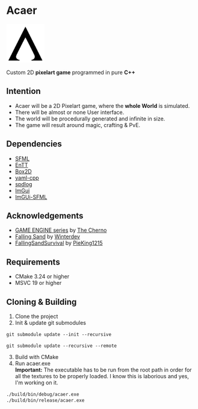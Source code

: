 # Acaer
<img src="./resource/images/acaer_logo.png"  width="20%" height="20%">

Custom 2D **pixelart game** programmed in pure **C++**

## Intention
- Acaer will be a 2D Pixelart game, where the **whole World** is simulated.
- There will be almost or none User interface.
- The world will be procedurally generated and infinite in size.
- The game will result around magic, crafting & PvE.

## Dependencies
- [SFML](https://www.sfml-dev.org/index.php) 
- [EnTT](https://github.com/skypjack/entt)
- [Box2D](https://box2d.org/)
- [yaml-cpp](https://github.com/jbeder/yaml-cpp)
- [spdlog](https://github.com/gabime/spdlog)
- [ImGui](https://github.com/ocornut/imgui)
- [ImGUi-SFML](https://github.com/SFML/imgui-sfml)

## Acknowledgements
- [GAME ENGINE series](https://www.youtube.com/watch?v=JxIZbV_XjAs&list=PLlrATfBNZ98dC-V-N3m0Go4deliWHPFwT) by [The Cherno](https://www.youtube.com/@TheCherno)
- [Falling Sand](https://blog.winter.dev/2020/falling-sand-games/) by [Winterdev](https://www.youtube.com/@Winterdev)
- [FallingSandSurvival](https://github.com/PieKing1215/FallingSandSurvival) by [PieKing1215](https://github.com/PieKing1215)


## Requirements
- CMake 3.24 or higher
- MSVC 19 or higher

## Cloning & Building

1. Clone the project
2. Init & update git submodules
```shell
git submodule update --init --recursive
```
```shell
git submodule update --recursive --remote
```
3. Build with CMake
4. Run acaer.exe  
**Important:** The executable has to be run from the root path in order for all the textures to be properly loaded. I know this is laborious and yes, I'm working on it.
```shell
./build/bin/debug/acaer.exe
./build/bin/release/acaer.exe
```
